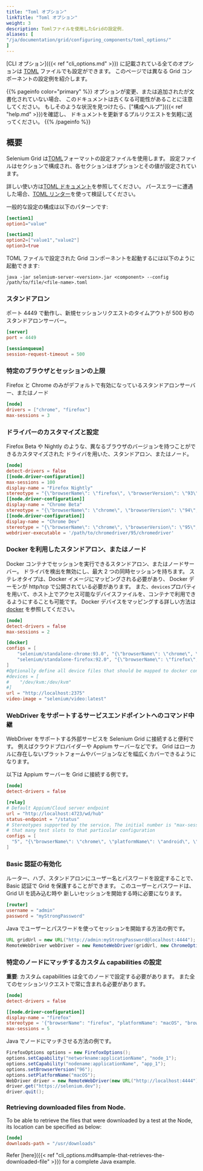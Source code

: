 ```yaml
---
title: "Toml オプション"
linkTitle: "Toml オプション"
weight: 3
description: Tomlファイルを使用したGridの設定例.
aliases: [
"/ja/documentation/grid/configuring_components/toml_options/"
]
---
```


[CLI オプション]({{< ref "cli_options.md" >}}) に記載されている全てのオプションは
[TOML](https://github.com/toml-lang/toml) ファイルでも設定ができます。
このページでは異なる Grid コンポーネントの設定例を紹介します。

{{% pageinfo color="primary" %}}
オプションが変更、または追加されたが文書化されていない場合、
このドキュメントは古くなる可能性があることに注意してください。
もしそのような状況を見つけたら、["構成ヘルプ"]({{< ref "help.md" >}})を確認し、
ドキュメントを更新するプルリクエストを気軽に送ってください。
{{% /pageinfo %}}

## 概要

Selenium Grid は[TOML](https://github.com/toml-lang/toml)フォーマットの設定ファイルを使用します。
設定ファイルはセクションで構成され、各セクションはオプションとその値が設定されています。

詳しい使い方は[TOML ドキュメント](https://toml.io/ja/)を参照してください。
パースエラーに遭遇した場合、[TOML リンター](https://www.toml-lint.com/)を使って検証してください。

一般的な設定の構成は以下のパターンです:

```toml
[section1]
option1="value"

[section2]
option2=["value1","value2"]
option3=true
```

TOML ファイルで設定された Grid コンポーネントを起動するには以下のように起動できます:

```
java -jar selenium-server-<version>.jar <component> --config /path/to/file/<file-name>.toml
```

### スタンドアロン

ポート 4449 で動作し、新規セッションリクエストのタイムアウトが 500 秒のスタンドアロンサーバー。

```toml
[server]
port = 4449

[sessionqueue]
session-request-timeout = 500
```

### 特定のブラウザとセッションの上限

Firefox と Chrome のみがデフォルトで有効になっているスタンドアロンサーバー、またはノード

```toml
[node]
drivers = ["chrome", "firefox"]
max-sessions = 3
```

### ドライバーのカスタマイズと設定

Firefox Beta や Nightly のような、異なるブラウザのバージョンを持つことができるカスタマイズされた
ドライバを用いた、スタンドアロン、またはノード。

```toml
[node]
detect-drivers = false
[[node.driver-configuration]]
max-sessions = 100
display-name = "Firefox Nightly"
stereotype = "{\"browserName\": \"firefox\", \"browserVersion\": \"93\", \"platformName\": \"MAC\", \"moz:firefoxOptions\": {\"binary\": \"/Applications/Firefox Nightly.app/Contents/MacOS/firefox-bin\"}}"
[[node.driver-configuration]]
display-name = "Chrome Beta"
stereotype = "{\"browserName\": \"chrome\", \"browserVersion\": \"94\", \"platformName\": \"MAC\", \"goog:chromeOptions\": {\"binary\": \"/Applications/Google Chrome Beta.app/Contents/MacOS/Google Chrome Beta\"}}"
[[node.driver-configuration]]
display-name = "Chrome Dev"
stereotype = "{\"browserName\": \"chrome\", \"browserVersion\": \"95\", \"platformName\": \"MAC\", \"goog:chromeOptions\": {\"binary\": \"/Applications/Google Chrome Dev.app/Contents/MacOS/Google Chrome Dev\"}}"
webdriver-executable = '/path/to/chromedriver/95/chromedriver'
```

### Docker を利用したスタンドアロン、またはノード

Docker コンテナでセッションを実行できるスタンドアロン、またはノードサーバー。
ドライバを検出を無効にし、最大 2 つの同時セッションを持ちます。
ステレオタイプは、Docker イメージにマッピングされる必要があり、
Docker デーモンが http/tcp で公開されている必要があります。
また、`devices`プロパティを用いて、ホスト上でアクセス可能なデバイスファイルを、コンテナで利用できるようにすることも可能です。
Docker デバイスをマッピングする詳しい方法は[docker](https://docs.docker.com/engine/reference/commandline/run/#add-host-device-to-container---device)
を参照してください。

```toml
[node]
detect-drivers = false
max-sessions = 2

[docker]
configs = [
    "selenium/standalone-chrome:93.0", "{\"browserName\": \"chrome\", \"browserVersion\": \"91\"}",
    "selenium/standalone-firefox:92.0", "{\"browserName\": \"firefox\", \"browserVersion\": \"92\"}"
]
#Optionally define all device files that should be mapped to docker containers
#devices = [
#    "/dev/kvm:/dev/kvm"
#]
url = "http://localhost:2375"
video-image = "selenium/video:latest"
```

### WebDriver をサポートするサービスエンドポイントへのコマンド中継

WebDriver をサポートする外部サービスを Selenium Grid に接続すると便利です。
例えばクラウドプロバイダーや Appium サーバーなどです。
Grid はローカルに存在しないプラットフォームやバージョンなどを幅広くカバーできるようになります。

以下は Appium サーバーを Grid に接続する例です。

```toml
[node]
detect-drivers = false

[relay]
# Default Appium/Cloud server endpoint
url = "http://localhost:4723/wd/hub"
status-endpoint = "/status"
# Stereotypes supported by the service. The initial number is "max-sessions", and will allocate
# that many test slots to that particular configuration
configs = [
  "5", "{\"browserName\": \"chrome\", \"platformName\": \"android\", \"appium:platformVersion\": \"11\"}"
]
```

### Basic 認証の有効化

ルーター、ハブ、スタンドアロンにユーザー名とパスワードを設定することで、
Basic 認証で Grid を保護することができます。
このユーザーとパスワードは、Grid UI を読み込む時や
新しいセッションを開始する時に必要になります。

```toml
[router]
username = "admin"
password = "myStrongPassword"
```

Java でユーザーとパスワードを使ってセッションを開始する方法の例です。

```java
URL gridUrl = new URL("http://admin:myStrongPassword@localhost:4444");
RemoteWebDriver webDriver = new RemoteWebDriver(gridUrl, new ChromeOptions());
```

### 特定のノードにマッチするカスタム capabilities の設定

**重要**: カスタム capabilities は全てのノードで設定する必要があります。
また全てのセッションリクエストで常に含まれる必要があります。

```toml
[node]
detect-drivers = false

[[node.driver-configuration]]
display-name = "firefox"
stereotype = '{"browserName": "firefox", "platformName": "macOS", "browserVersion":"96", "networkname:applicationName":"node_1", "nodename:applicationName":"app_1" }'
max-sessions = 5
```

Java でノードにマッチさせる方法の例です。

```java
FirefoxOptions options = new FirefoxOptions();
options.setCapability("networkname:applicationName", "node_1");
options.setCapability("nodename:applicationName", "app_1");
options.setBrowserVersion("96");
options.setPlatformName("macOS");
WebDriver driver = new RemoteWebDriver(new URL("http://localhost:4444"), options);
driver.get("https://selenium.dev");
driver.quit();
```

### Retrieving downloaded files from Node.

To be able to retrieve the files that were downloaded by a test at the Node, its location can be specified as below:

```toml
[node]
downloads-path = "/usr/downloads"
```
Refer [here]({{< ref "cli_options.md#sample-that-retrieves-the-downloaded-file" >}}) for a complete Java example.
